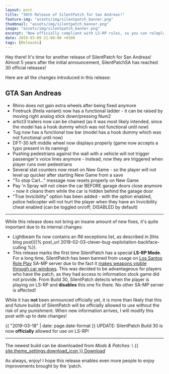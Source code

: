 ```yaml
---
layout: post
title: "30th Release of SilentPatch for San Andreas!"
feature-img: "assets/img/silentpatch_banner.png"
thumbnail: "assets/img/silentpatch_banner.png"
image: "assets/img/silentpatch_banner.png"
excerpt: "Now officially compliant with LS-RP rules, so you can roleplay with it without the risk of getting banned."
date: 2019-03-09 21:00:00 +0100
tags: [Releases]
---
```

Hey there! It's time for another release of SilentPatch for San Andreas!
Almost 5 years after the initial announcement, SilentPatchSA has reached 30 official releases!

Here are all the changes introduced in this release:

GTA San Andreas
----------

* Rhino does not gain extra wheels after being fixed anymore
* Firetruck (firela variant) now has a functional ladder - it can be raised by moving right analog stick down/pressing Num2
* artict3 trailers now can be chained (as it was most likely intended, since the model has a hook dummy which was not functional until now)
* Tug now has a functional tow bar (model has a hook dummy which was not functional until now)
* DFT-30 left middle wheel now displays properly (game now accepts a typo present in its naming)
* Pushing pedestrians against the wall with a vehicle will not trigger passenger's voice lines anymore - instead, now they are triggered when player runs over pedestrians
* Several stat counters now reset on New Game - so the player will not level up quicker after starting New Game from a save
* "To stop Carl..." message now resets properly on New Game
* Pay 'n Spray will not clean the car BEFORE garage doors close anymore - now it cleans them while the car is hidden behind the garage door
* "True Invicibility" option has been added - with the option enabled, police helicopter will not hurt the player when they have an Invicibility cheat enabled (can be toggled on/off; DISABLED by default)

***

While this release does not bring an insane amount of new fixes, it's quite important due to its internal changes:

- Lightbeam fix now contains an INI exceptions list, as described in [this blog post]({% post_url 2019-02-03-clever-bug-exploitation-backface-culling %}).
- This release marks the first time SilentPatch has a special **LS-RP Mode**. For a long time, SilentPatch has been banned from usage on [Los Santos Role Play](https://ls-rp.io/) SA-MP server
due to the fact it [makes weapons visible through car windows](https://cdn.discordapp.com/attachments/360065524681539585/552959835587739718/unknown.png).
This was decided to be advantageous for players who have the patch, as they had access to information stock game did not provide.
From Build 30, SilentPatch detects when the player is playing on LS-RP and **disables** this one fix there. No other SA-MP server is affected!

While it has **not** been announced officially yet, it is more than likely that this and future builds of SilentPatch will be officially allowed to use without the risk of any punishment.
When new information arrives, I will modify this post with up to date changes!

{{ "2019-03-18" | date: page.date-format }} UPDATE: SilentPatch Build 30 is now **officially** allowed for use on LS-RP!

***

The newest build can be downloaded from *Mods & Patches*: \\
<a href="{% link _games/gta/gta-sa.md %}#silentpatch" class="button" role="button">{{ site.theme_settings.download_icon }} Download</a>

As always, enjoy! I hope this release enables even more people to enjoy improvements brought by the 'patch.